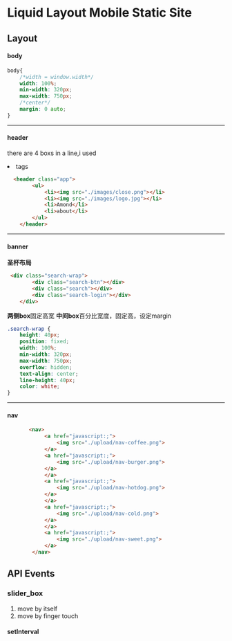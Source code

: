# Liquid Layout Mobile Static Site

## Layout
#### body
```css
body{
    /*width = window.width*/
    width: 100%;
    min-width: 320px;
    max-width: 750px;
    /*center*/
    margin: 0 auto;
}
```
---
#### header
there are 4 boxs in a line,i used <li> tags
```html
  <header class="app">
        <ul>
            <li><img src="./images/close.png"></li>
            <li><img src="./images/logo.jpg"></li>
            <li>Amond</li>
            <li>about</li>
        </ul>
    </header>
```
---
#### banner
**圣杯布局**
```html
 <div class="search-wrap">
        <div class="search-btn"></div>
        <div class="search"></div>
        <div class="search-login"></div>
    </div>
```
**两侧box**固定高宽
**中间box**百分比宽度，固定高，设定margin
```css
.search-wrap {
    height: 40px;
    position: fixed;
    width: 100%;
    min-width: 320px;
    max-width: 750px;
    overflow: hidden;
    text-align: center;
    line-height: 40px;
    color: white;
}
```
---
#### nav
``` html
       <nav>
            <a href="javascript:;">
                <img src="./upload/nav-coffee.png">
            </a>
            <a href="javascript:;">
                <img src="./upload/nav-burger.png">
            </a>
            </a>
            <a href="javascript:;">
                <img src="./upload/nav-hotdog.png">
            </a>
            </a>
            <a href="javascript:;">
                <img src="./upload/nav-cold.png">
            </a>
            </a>
            <a href="javascript:;">
                <img src="./upload/nav-sweet.png">
            </a>
        </nav>
```


## API Events

### slider_box 
1. move by itself
2. move by finger touch
#### setInterval